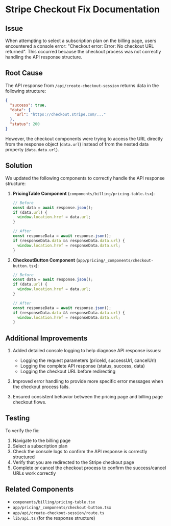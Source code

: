 # Stripe Checkout Fix Documentation

## Issue
When attempting to select a subscription plan on the billing page, users encountered a console error: "Checkout error: Error: No checkout URL returned". This occurred because the checkout process was not correctly handling the API response structure.

## Root Cause
The API response from `/api/create-checkout-session` returns data in the following structure:
```json
{
  "success": true,
  "data": {
    "url": "https://checkout.stripe.com/..."
  },
  "status": 200
}
```

However, the checkout components were trying to access the URL directly from the response object (`data.url`) instead of from the nested data property (`data.data.url`).

## Solution
We updated the following components to correctly handle the API response structure:

1. **PricingTable Component** (`components/billing/pricing-table.tsx`):
   ```javascript
   // Before
   const data = await response.json();
   if (data.url) {
     window.location.href = data.url;
   }

   // After
   const responseData = await response.json();
   if (responseData.data && responseData.data.url) {
     window.location.href = responseData.data.url;
   }
   ```

2. **CheckoutButton Component** (`app/pricing/_components/checkout-button.tsx`):
   ```javascript
   // Before
   const data = await response.json();
   if (data.url) {
     window.location.href = data.url;
   }

   // After
   const responseData = await response.json();
   if (responseData.data && responseData.data.url) {
     window.location.href = responseData.data.url;
   }
   ```

## Additional Improvements
1. Added detailed console logging to help diagnose API response issues:
   - Logging the request parameters (priceId, successUrl, cancelUrl)
   - Logging the complete API response (status, success, data)
   - Logging the checkout URL before redirecting

2. Improved error handling to provide more specific error messages when the checkout process fails.

3. Ensured consistent behavior between the pricing page and billing page checkout flows.

## Testing
To verify the fix:
1. Navigate to the billing page
2. Select a subscription plan
3. Check the console logs to confirm the API response is correctly structured
4. Verify that you are redirected to the Stripe checkout page
5. Complete or cancel the checkout process to confirm the success/cancel URLs work correctly

## Related Components
- `components/billing/pricing-table.tsx`
- `app/pricing/_components/checkout-button.tsx`
- `app/api/create-checkout-session/route.ts`
- `lib/api.ts` (for the response structure) 